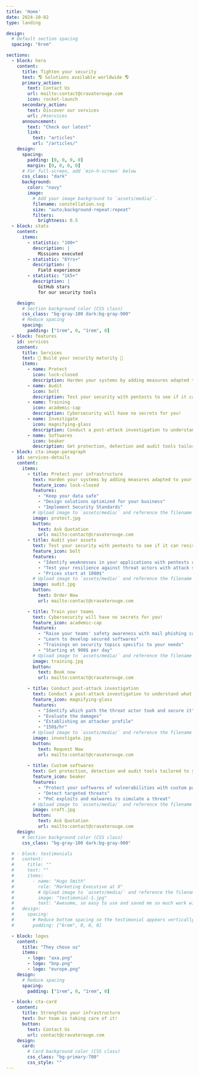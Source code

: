 ```yaml
---
title: 'Home'
date: 2024-10-02
type: landing

design:
  # Default section spacing
  spacing: "6rem"

sections:
  - block: hero
    content:
      title: Tighten your security
      text: 🌎 Solutions available worldwide 🌎
      primary_action:
        text: Contact Us
        url: mailto:contact@cravaterouge.com
        icon: rocket-launch
      secondary_action:
        text: Discover our services
        url: /#services
      announcement:
        text: "Check our latest"
        link:
          text: "articles"
          url: "/articles/"
    design:
      spacing:
        padding: [0, 0, 0, 0]
        margin: [0, 0, 0, 0]
      # For full-screen, add `min-h-screen` below
      css_class: "dark"
      background:
        color: "navy"
        image:
          # Add your image background to `assets/media/`.
          filename: constellation.svg
          size: "auto;background-repeat:repeat"
          filters:
            brightness: 0.5
  - block: stats
    content:
      items:
        - statistic: "100+"
          description: |
            Missions executed
        - statistic: "6Yrs+"
          description: |
            Field experience
        - statistic: "1k5+"
          description: |
            GitHub stars  
            for our security tools

    design:
      # Section background color (CSS class)
      css_class: "bg-gray-100 dark:bg-gray-900"
      # Reduce spacing
      spacing:
        padding: ["1rem", 0, "1rem", 0]
  - block: features
    id: services
    content:
      title: Services
      text: 🧱 Build your security maturity 🧱
      items:
        - name: Protect
          icon: lock-closed
          description: Harden your systems by adding measures adapted to your infrastructure
        - name: Audit
          icon: bolt
          description: Test your security with pentests to see if it can resist to threat actors!
        - name: Training
          icon: academic-cap
          description: Cybersecurity will have no secrets for you!
        - name: Investigate
          icon: magnifying-glass
          description: Conduct a post-attack investigation to understand what happened
        - name: Softwares
          icon: beaker
          description: Get protection, detection and audit tools tailored to your needs
  - block: cta-image-paragraph
    id: services-details
    content:
      items:
        - title: Protect your infrastructure
          text: Harden your systems by adding measures adapted to your infrastructure
          feature_icon: lock-closed
          features:
            - "Keep your data safe"
            - "Design solutions optimized for your business"
            - "Implement Security Standards"
          # Upload image to `assets/media/` and reference the filename here
          image: protect.jpg
          button:
            text: Ask Quotation
            url: mailto:contact@cravaterouge.com
        - title: Audit your assets
          text: Test your security with pentests to see if it can resist to threat actors!
          feature_icon: bolt
          features:
            - "Identify weaknesses in your applications with pentests using automated tools and advanced attacks depending of your needs"
            - "Test your resilience against threat actors with attack simulations (red team, insider compromission...)"
            - "Prices start at 1000$"
          # Upload image to `assets/media/` and reference the filename here
          image: audit.jpg
          button:
            text: Order Now
            url: mailto:contact@cravaterouge.com

        - title: Train your teams
          text: Cybersecurity will have no secrets for you!
          feature_icon: academic-cap
          features:
            - "Raise your teams' safety awareness with mail phishing campaigns"
            - "Learn to develop secured softwares"
            - "Trainings on security topics specific to your needs"
            - "Starting at 900$ per day"
          # Upload image to `assets/media/` and reference the filename here
          image: training.jpg
          button:
            text: Book now
            url: mailto:contact@cravaterouge.com

        - title: Conduct post-attack investigation
          text: Conduct a post-attack investigation to understand what happened
          feature_icon: magnifying-glass
          features:
            - "Identify which path the threat actor took and secure it"
            - "Evaluate the damages"
            - "Establishing an attacker profile"
            - "150$/hr"
          # Upload image to `assets/media/` and reference the filename here
          image: investigate.jpg
          button:
            text: Request Now
            url: mailto:contact@cravaterouge.com
        
        - title: Custom softwares
          text: Get protection, detection and audit tools tailored to your needs
          feature_icon: beaker
          features:
            - "Protect your softwares of vulnerabilities with custom patching"
            - "Detect targeted threats"
            - "PoC exploits and malwares to simulate a threat"
          # Upload image to `assets/media/` and reference the filename here
          image: craft.jpg
          button:
            text: Ask Quotation
            url: mailto:contact@cravaterouge.com
    design:
      # Section background color (CSS class)
      css_class: "bg-gray-100 dark:bg-gray-900"

  # - block: testimonials
  #   content:
  #     title: ""
  #     text: ""
  #     items:
  #       - name: "Hugo Smith"
  #         role: "Marketing Executive at X"
  #         # Upload image to `assets/media/` and reference the filename here
  #         image: "testimonial-1.jpg"
  #         text: "Awesome, so easy to use and saved me so much work with the swappable pre-designed sections!"
  #   design:
  #     spacing:
  #       # Reduce bottom spacing so the testimonial appears vertically centered between sections
  #       padding: ["6rem", 0, 0, 0]

  - block: logos
    content:
      title: "They chose us"
      items:
        - logo: "axa.png"
        - logo: "bnp.png"
        - logo: "europe.png"
    design:
      # Reduce spacing
      spacing:
        padding: ["1rem", 0, "1rem", 0]

  - block: cta-card
    content:
      title: Strengthen your infrastructure
      text: Our team is taking care of it!
      button:
        text: Contact Us
        url: contact@cravaterouge.com
    design:
      card:
        # Card background color (CSS class)
        css_class: "bg-primary-700"
        css_style: ""
---
```

